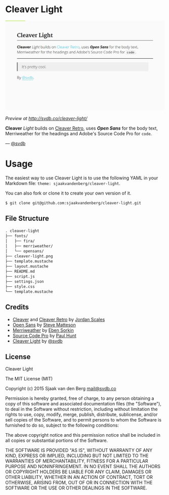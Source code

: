 # Cleaver Light

![Cleaver Light](cleaver-light.png)

*Preview at http://svdb.co/cleaver-light/*

**Cleaver** *Light* builds on [Cleaver Retro](http://github.com/jdan/cleaver-retro), uses ***Open Sans*** for the body text, Merriweather for the headings and Adobe's Source Code Pro for `code`.

&mdash; [@svdb](https://www.twitter.com/svdb)

# Usage

The easiest way to use Cleaver Light is to use the following YAML in your Markdown file: `theme: sjaakvandenberg/cleaver-light`.

You can also fork or clone it to create your own version of it.

    $ git clone git@github.com:sjaakvandenberg/cleaver-light.git

## File Structure

    . cleaver-light
    ├── fonts/
    │   ├── fira/
    │   ├── merriweather/
    │   └── opensans/
    ├── cleaver-light.png
    ├── template.mustache
    ├── layout.mustache
    ├── README.md
    ├── script.js
    ├── settings.json
    ├── style.css
    └── template.mustache

## Credits

* [Cleaver](https://github.com/jdan/cleaver) and [Cleaver Retro](http://github.com/jdan/cleaver-retro) by [Jordan Scales](https://github.com/jdan)
* [Open Sans](https://www.google.com/fonts/specimen/Open+Sans) by [Steve Matteson](https://en.wikipedia.org/wiki/Steve_Matteson)
* [Merriweather](https://www.google.com/fonts/specimen/Merriweather) by [Eben Sorkin](http://sorkintype.com/)
* [Source Code Pro](https://github.com/adobe-fonts/source-code-pro) by [Paul Hunt](https://www.adobe.com/products/type/font-designers/paul-hunt.html)
* [Cleaver Light](https://github.com/sjaakvandenberg/cleaver-light) by [@svdb](https://www.twitter.com/svdb)

## License

Cleaver Light

The MIT License (MIT)

Copyright (c) 2015 Sjaak van den Berg <mail@svdb.co>

Permission is hereby granted, free of charge, to any person obtaining a
copy of this software and associated documentation files (the "Software"),
to deal in the Software without restriction, including without limitation
the rights to use, copy, modify, merge, publish, distribute, sublicense,
and/or sell copies of the Software, and to permit persons to whom the
Software is furnished to do so, subject to the following conditions:

The above copyright notice and this permission notice shall be included in
all copies or substantial portions of the Software.

THE SOFTWARE IS PROVIDED "AS IS", WITHOUT WARRANTY OF ANY KIND, EXPRESS OR
IMPLIED, INCLUDING BUT NOT LIMITED TO THE WARRANTIES OF MERCHANTABILITY,
FITNESS FOR A PARTICULAR PURPOSE AND NONINFRINGEMENT. IN NO EVENT SHALL
THE AUTHORS OR COPYRIGHT HOLDERS BE LIABLE FOR ANY CLAIM, DAMAGES OR OTHER
LIABILITY, WHETHER IN AN ACTION OF CONTRACT, TORT OR OTHERWISE, ARISING
FROM, OUT OF OR IN CONNECTION WITH THE SOFTWARE OR THE USE OR OTHER
DEALINGS IN THE SOFTWARE.
